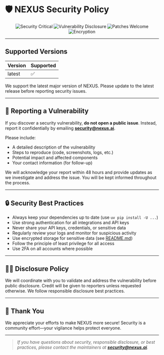 # 🛡️ NEXUS Security Policy

<p align="center">
  <img src="https://img.shields.io/badge/security-critical-red" alt="Security Critical" />
  <img src="https://img.shields.io/badge/vulnerability-disclosure-blue" alt="Vulnerability Disclosure" />
  <img src="https://img.shields.io/badge/patches-welcome-brightgreen" alt="Patches Welcome" />
  <img src="https://img.shields.io/badge/encryption-recommended-blueviolet" alt="Encryption" />
</p>

---

## Supported Versions

| Version | Supported          |
| ------- | ----------------- |
| latest  | :white_check_mark:|

We support the latest major version of NEXUS. Please update to the latest release before reporting security issues.

---

## 📣 Reporting a Vulnerability

If you discover a security vulnerability, **do not open a public issue**. Instead, report it confidentially by emailing **security@nexus.ai**.

Please include:
- A detailed description of the vulnerability
- Steps to reproduce (code, screenshots, logs, etc.)
- Potential impact and affected components
- Your contact information (for follow-up)

We will acknowledge your report within 48 hours and provide updates as we investigate and address the issue. You will be kept informed throughout the process.

---

## 🔒 Security Best Practices

- Always keep your dependencies up to date (use `uv pip install -U ...`)
- Use strong authentication for all integrations and API keys
- Never share your API keys, credentials, or sensitive data
- Regularly review your logs and monitor for suspicious activity
- Use encrypted storage for sensitive data (see [README.md](../README.md#secure-data-handling))
- Follow the principle of least privilege for all access
- Use 2FA on all accounts where possible

---

## 🕵️‍♂️ Disclosure Policy

We will coordinate with you to validate and address the vulnerability before public disclosure. Credit will be given to reporters unless requested otherwise. We follow responsible disclosure best practices.

---

## 🙏 Thank You

We appreciate your efforts to make NEXUS more secure! Security is a community effort—your vigilance helps protect everyone.

---

> _If you have questions about security, responsible disclosure, or best practices, please contact the maintainers at **security@nexus.ai**._
